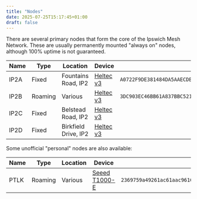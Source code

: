 ```yaml
---
title: "Nodes"
date: 2025-07-25T15:17:45+01:00
draft: false
---
```


There are several primary nodes that form the core of the Ipswich Mesh Network. These are usually permanently mounted "always on" nodes, although 100% uptime is not guaranteed.

| Name | Type    | Location             | Device                                                   | Public Key                                                         |
|------|---------|----------------------|----------------------------------------------------------|--------------------------------------------------------------------|
| IP2A | Fixed   | Fountains Road, IP2  | [Heltec v3](https://heltec.org/project/wifi-lora-32-v3/) | `A0722F9DE381484DA5AAECDB61586171E2FC4A4714072BBF04FD8F09B4768DED` |
| IP2B | Roaming | Various              | [Heltec v3](https://heltec.org/project/wifi-lora-32-v3/) | `3DC903EC46BB61A837BBC5212BB6000ED93E13F3FE4A04B390A8AD80C7D5357A` |
| IP2C | Fixed   | Belstead Road, IP2   | [Heltec v3](https://heltec.org/project/wifi-lora-32-v3/) |                                                                    |
| IP2D | Fixed   | Birkfield Drive, IP2 | [Heltec v3](https://heltec.org/project/wifi-lora-32-v3/) |                                                                    |

Some unofficial "personal" nodes are also available:

| Name | Type    | Location | Device                                                                                                | Public Key                                                         |
|------|---------|----------|-------------------------------------------------------------------------------------------------------|--------------------------------------------------------------------|
| PTLK | Roaming | Various  | [Seeed T1000-E](https://www.seeedstudio.com/SenseCAP-Card-Tracker-T1000-E-for-Meshtastic-p-5913.html) | `2369759a49261ac61aac96108a2e8cb5659ce4be23a4da24601db4e5dc638f78` |
